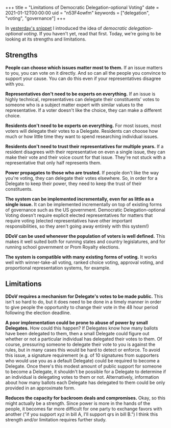 +++
title = "Limitations of Democratic Delegation-optional Voting"
date = 2021-01-12T00:00:00
uid = "n53F4owfm"
keywords = ["delegation", "voting", "governance"]
+++

In [yesterday's snippet](/snippets/2021-01-11-democratic-delegation-optional-voting/) I introduced the idea of _democratic delegation-optional voting_. If you haven't yet, read that first. Today, we're going to be looking at its strengths and limitations.

## Strengths

**People can choose which issues matter most to them.** If an issue matters to you, you can vote on it directly. And so can all the people you convince to support your cause. You can do this even if your representatives disagree with you.

**Representatives don't need to be experts on everything.** If an issue is highly technical, representatives can delegate their constituents' votes to someone who is a subject matter expert with similar values to the representative. If a voter doesn't like the choice, they can make a different choice.

**Residents don't need to be experts on everything.** For most issues, most voters will delegate their votes to a Delegate. Residents can choose how much or how little time they want to spend researching individual issues.

**Residents don't need to trust their representatives for multiple years.** If a resident disagrees with their representative on even a single issue, they can make their vote and their voice count for that issue. They're not stuck with a representative that only half represents them.

**Power propagates to those who are trusted.** If people don't like the way you're voting, they can delegate their votes elsewhere. So, in order for a Delegate to keep their power, they need to keep the trust of their constituents.

**The system can be implemented incrementally, even for as little as a single issue.** It can be implemented incrementally on top of existing forms of governance such as the US government. Democratic Delegation-optional Voting doesn't require explicit elected representatives for matters that require voting (elected representatives have other important responsibilities, so they aren't going away entirely with this system!)

**DDoV can be used whenever the population of voters is well defined.** This makes it well suited both for running states and country legislatures, and for running school government or Prom Royalty elections.

**The system is compatible with many existing forms of voting.** It works well with winner-take-all voting, ranked choice voting, approval voting, and proportional representation systems, for example.

## Limitations

**DDoV requires a mechanism for Delegate's votes to be made public.** This isn't so hard to do, but it does need to be done in a timely manner in order to give people the opportunity to change their vote in the 48 hour period following the election deadline.

**A poor implementation could be prone to abuse of power by small Delegates.** How could this happen? If Delegates know how many ballots have been delegated to them, then a small Delegate could figure out whether or not a particular individual has delegated their votes to them. Of course, pressuring someone to delegate their vote to you is against the rules, but in many cases this would be hard to detect or enforce. To avoid this issue, a signature requirement (e.g. of 10 signatures from supporters who would use you as a default Delegate) could be required to become a Delegate. Once there's this modest amount of public support for someone to become a Delegate, it shouldn't be possible for a Delegate to determine if an individual is delegating votes to them or not. Alternatively, information about how many ballots each Delegate has delegated to them could be only provided in an approximate form.

**Reduces the capacity for backroom deals and compromises.** Okay, so this might actually be a strength. Since power is more in the hands of the people, it becomes far more difficult for one party to exchange favors with another ("if you support xyz in bill A, I'll support qrs in bill B.") I think this strength and/or limitation requires further study.
